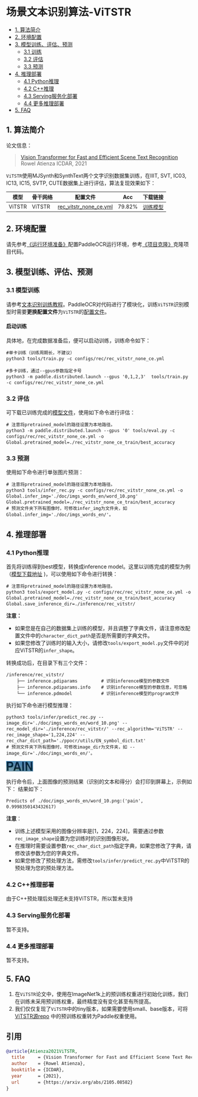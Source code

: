 # 场景文本识别算法-ViTSTR

- [1. 算法简介](#1)
- [2. 环境配置](#2)
- [3. 模型训练、评估、预测](#3)
    - [3.1 训练](#3-1)
    - [3.2 评估](#3-2)
    - [3.3 预测](#3-3)
- [4. 推理部署](#4)
    - [4.1 Python推理](#4-1)
    - [4.2 C++推理](#4-2)
    - [4.3 Serving服务化部署](#4-3)
    - [4.4 更多推理部署](#4-4)
- [5. FAQ](#5)

<a name="1"></a>
## 1. 算法简介

论文信息：
> [Vision Transformer for Fast and Efficient Scene Text Recognition](https://arxiv.org/abs/2105.08582)
> Rowel Atienza
> ICDAR, 2021


<a name="model"></a>
`ViTSTR`使用MJSynth和SynthText两个文字识别数据集训练，在IIIT, SVT, IC03, IC13, IC15, SVTP, CUTE数据集上进行评估，算法复现效果如下：

|模型|骨干网络|配置文件|Acc|下载链接|
| --- | --- | --- | --- | --- |
|ViTSTR|ViTSTR|[rec_vitstr_none_ce.yml](../../configs/rec/rec_vitstr_none_ce.yml)|79.82%|[训练模型](https://paddleocr.bj.bcebos.com/rec_vitstr_none_ce_train.tar)|

<a name="2"></a>
## 2. 环境配置
请先参考[《运行环境准备》](./environment.md)配置PaddleOCR运行环境，参考[《项目克隆》](./clone.md)克隆项目代码。


<a name="3"></a>
## 3. 模型训练、评估、预测

<a name="3-1"></a>
### 3.1 模型训练

请参考[文本识别训练教程](./recognition.md)。PaddleOCR对代码进行了模块化，训练`ViTSTR`识别模型时需要**更换配置文件**为`ViTSTR`的[配置文件](../../configs/rec/rec_vitstr_none_ce.yml)。

#### 启动训练


具体地，在完成数据准备后，便可以启动训练，训练命令如下：
```shell
#单卡训练（训练周期长，不建议）
python3 tools/train.py -c configs/rec/rec_vitstr_none_ce.yml

#多卡训练，通过--gpus参数指定卡号
python3 -m paddle.distributed.launch --gpus '0,1,2,3'  tools/train.py -c configs/rec/rec_vitstr_none_ce.yml
```

<a name="3-2"></a>
### 3.2 评估

可下载已训练完成的[模型文件](#model)，使用如下命令进行评估：

```shell
# 注意将pretrained_model的路径设置为本地路径。
python3 -m paddle.distributed.launch --gpus '0' tools/eval.py -c configs/rec/rec_vitstr_none_ce.yml -o Global.pretrained_model=./rec_vitstr_none_ce_train/best_accuracy
```

<a name="3-3"></a>
### 3.3 预测

使用如下命令进行单张图片预测：
```shell
# 注意将pretrained_model的路径设置为本地路径。
python3 tools/infer_rec.py -c configs/rec/rec_vitstr_none_ce.yml -o Global.infer_img='./doc/imgs_words_en/word_10.png' Global.pretrained_model=./rec_vitstr_none_ce_train/best_accuracy
# 预测文件夹下所有图像时，可修改infer_img为文件夹，如 Global.infer_img='./doc/imgs_words_en/'。
```


<a name="4"></a>
## 4. 推理部署

<a name="4-1"></a>
### 4.1 Python推理
首先将训练得到best模型，转换成inference model。这里以训练完成的模型为例（[模型下载地址](https://paddleocr.bj.bcebos.com/rec_vitstr_none_ce_train.tar) )，可以使用如下命令进行转换：

```shell
# 注意将pretrained_model的路径设置为本地路径。
python3 tools/export_model.py -c configs/rec/rec_vitstr_none_ce.yml -o Global.pretrained_model=./rec_vitstr_none_ce_train/best_accuracy Global.save_inference_dir=./inference/rec_vitstr/
```
**注意：**
- 如果您是在自己的数据集上训练的模型，并且调整了字典文件，请注意修改配置文件中的`character_dict_path`是否是所需要的字典文件。
- 如果您修改了训练时的输入大小，请修改`tools/export_model.py`文件中的对应ViTSTR的`infer_shape`。

转换成功后，在目录下有三个文件：
```
/inference/rec_vitstr/
    ├── inference.pdiparams         # 识别inference模型的参数文件
    ├── inference.pdiparams.info    # 识别inference模型的参数信息，可忽略
    └── inference.pdmodel           # 识别inference模型的program文件
```

执行如下命令进行模型推理：

```shell
python3 tools/infer/predict_rec.py --image_dir='./doc/imgs_words_en/word_10.png' --rec_model_dir='./inference/rec_vitstr/' --rec_algorithm='ViTSTR' --rec_image_shape='1,224,224' --rec_char_dict_path='./ppocr/utils/EN_symbol_dict.txt'
# 预测文件夹下所有图像时，可修改image_dir为文件夹，如 --image_dir='./doc/imgs_words_en/'。
```

![](../imgs_words_en/word_10.png)

执行命令后，上面图像的预测结果（识别的文本和得分）会打印到屏幕上，示例如下：
结果如下：
```shell
Predicts of ./doc/imgs_words_en/word_10.png:('pain', 0.9998350143432617)
```

**注意**：

- 训练上述模型采用的图像分辨率是[1，224，224]，需要通过参数`rec_image_shape`设置为您训练时的识别图像形状。
- 在推理时需要设置参数`rec_char_dict_path`指定字典，如果您修改了字典，请修改该参数为您的字典文件。
- 如果您修改了预处理方法，需修改`tools/infer/predict_rec.py`中ViTSTR的预处理为您的预处理方法。


<a name="4-2"></a>
### 4.2 C++推理部署

由于C++预处理后处理还未支持ViTSTR，所以暂未支持

<a name="4-3"></a>
### 4.3 Serving服务化部署

暂不支持。

<a name="4-4"></a>
### 4.4 更多推理部署

暂不支持。

<a name="5"></a>
## 5. FAQ

1. 在`ViTSTR`论文中，使用在ImageNet1k上的预训练权重进行初始化训练，我们在训练未采用预训练权重，最终精度没有变化甚至有所提高。
2. 我们仅仅复现了`ViTSTR`中的tiny版本，如果需要使用small、base版本，可将[ViTSTR源repo](https://github.com/roatienza/deep-text-recognition-benchmark) 中的预训练权重转为Paddle权重使用。

## 引用

```bibtex
@article{Atienza2021ViTSTR,
  title     = {Vision Transformer for Fast and Efficient Scene Text Recognition},
  author    = {Rowel Atienza},
  booktitle = {ICDAR},
  year      = {2021},
  url       = {https://arxiv.org/abs/2105.08582}
}
```
